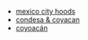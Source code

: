 
- [mexico city hoods](https://mexicocity.cdmx.gob.mx/e/about/about-mexico-city/geography-neighborhoods/)
- [condesa & coyacan](https://www.youtube.com/watch?v=6xnco4D5kss)
- [coyoacán](https://www.youtube.com/watch?v=hMxjNt2oEtE)
